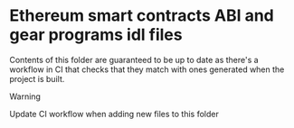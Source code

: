 # Ethereum smart contracts ABI and gear programs idl files

Contents of this folder are guaranteed to be up to date as there's a workflow in CI that checks that they match with ones generated when the project is built.

> [!WARNING]
> Update CI workflow when adding new files to this folder
